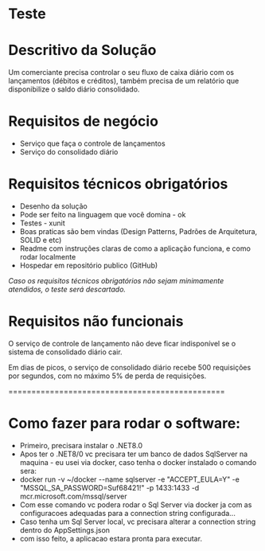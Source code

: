 # Teste 

# Descritivo da Solução
 Um comerciante precisa controlar o seu fluxo de caixa diário com os lançamentos (débitos e créditos), também precisa de um relatório que disponibilize o saldo diário consolidado.
 
# Requisitos de negócio
- Serviço que faça o controle de lançamentos
- Serviço do consolidado diário

# Requisitos técnicos obrigatórios
- Desenho da solução
- Pode ser feito na linguagem que você domina - ok
- Testes - xunit
- Boas praticas são bem vindas (Design Patterns, Padrões de Arquitetura, SOLID e etc)
- Readme com instruções claras de como a aplicação funciona, e como rodar localmente
- Hospedar em repositório publico (GitHub)

*Caso os requisitos técnicos obrigatórios não sejam minimamente atendidos, o teste será descartado.*

# Requisitos não funcionais
O serviço de controle de lançamento não deve ficar indisponível se o sistema de consolidado diário cair.

Em dias de picos, o serviço de consolidado diário recebe 500 requisições por segundos, com no máximo 5% de perda de requisições.

===============================================
# Como fazer para rodar o software:
- Primeiro, precisara instalar o .NET8.0
- Apos ter o .NET8/0 vc precisara ter um banco de dados SqlServer na maquina - eu usei via docker, caso tenha o docker instalado o comando sera:
- docker run -v ~/docker --name sqlserver -e "ACCEPT_EULA=Y" -e "MSSQL_SA_PASSWORD=Suf68421!" -p 1433:1433 -d mcr.microsoft.com/mssql/server
- Com esse comando vc podera rodar o Sql Server via docker ja com as configuracoes adequadas para a connection string configurada... 
- Caso tenha um Sql Server local, vc precisara alterar a connection string dentro do AppSettings.json 
- com isso feito, a aplicacao estara pronta para executar.